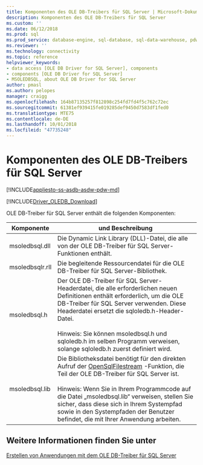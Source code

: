 ```yaml
---
title: Komponenten des OLE DB-Treibers für SQL Server | Microsoft-Dokumentation
description: Komponenten des OLE DB-Treibers für SQL Server
ms.custom: ''
ms.date: 06/12/2018
ms.prod: sql
ms.prod_service: database-engine, sql-database, sql-data-warehouse, pdw
ms.reviewer: ''
ms.technology: connectivity
ms.topic: reference
helpviewer_keywords:
- data access [OLE DB Driver for SQL Server], components
- components [OLE DB Driver for SQL Server]
- MSOLEDBSQL, about OLE DB Driver for SQL Server
author: pmasl
ms.author: pelopes
manager: craigg
ms.openlocfilehash: 164b87135257f812898c254fd7fd4f5c762c72ec
ms.sourcegitcommit: 61381ef939415fe019285def9450d7583df1fed0
ms.translationtype: MTE75
ms.contentlocale: de-DE
ms.lasthandoff: 10/01/2018
ms.locfileid: "47735248"
---
```

# <a name="components-of-ole-db-driver-for-sql-server"></a>Komponenten des OLE DB-Treibers für SQL Server
[!INCLUDE[appliesto-ss-asdb-asdw-pdw-md](../../../includes/appliesto-ss-asdb-asdw-pdw-md.md)]

[!INCLUDE[Driver_OLEDB_Download](../../../includes/driver_oledb_download.md)]

  OLE DB-Treiber für SQL Server enthält die folgenden Komponenten:  

|Komponente|und Beschreibung|  
|---------------|-----------------|  
|msoledbsql.dll|Die Dynamic Link Library (DLL)-Datei, die alle von der OLE DB-Treiber für SQL Server-Funktionen enthält.|  
|msoledbsqlr.rll|Die begleitende Ressourcendatei für die OLE DB-Treiber für SQL Server-Bibliothek.|   
|msoledbsql.h|Der OLE DB-Treiber für SQL Server-Headerdatei, die alle erforderlichen neuen Definitionen enthält erforderlich, um die OLE DB-Treiber für SQL Server verwenden. Diese Headerdatei ersetzt die sqloledb.h-Header-Datei.<br /><br /> Hinweis: Sie können msoledbsql.h und sqloledb.h im selben Programm verweisen, solange sqloledb.h zuerst definiert wird.|  
|msoledbsql.lib|Die Bibliotheksdatei benötigt für den direkten Aufruf der [OpenSqlFilestream](../../../relational-databases/blob/access-filestream-data-with-opensqlfilestream.md) -Funktion, die Teil der OLE DB-Treiber für SQL Server ist.<br /><br /> Hinweis: Wenn Sie in Ihrem Programmcode auf die Datei „msoledbsql.lib“ verweisen, stellen Sie sicher, dass diese sich in Ihrem Systempfad sowie in den Systempfaden der Benutzer befindet, die mit Ihrer Anwendung arbeiten.|  

## <a name="see-also"></a>Weitere Informationen finden Sie unter  
 [Erstellen von Anwendungen mit dem OLE DB-Treiber für SQL Server](../../oledb/applications/building-applications-with-oledb-driver-for-sql-server.md)  

